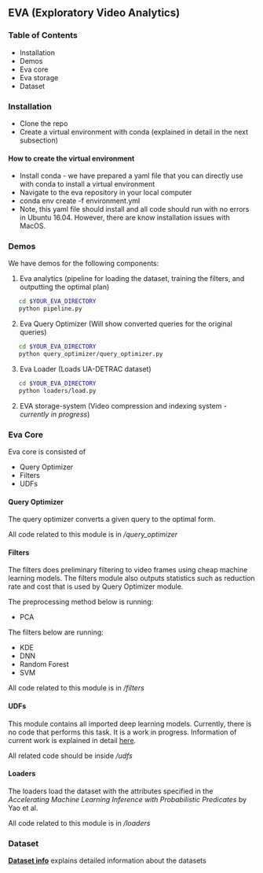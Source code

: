 ## EVA (Exploratory Video Analytics)

### Table of Contents
* Installation
* Demos
* Eva core
* Eva storage 
* Dataset 


### Installation
* Clone the repo
* Create a virtual environment with conda (explained in detail in the next subsection)


#### How to create the virtual environment
* Install conda - we have prepared a yaml file that you can directly use with conda to install a virtual environment 
* Navigate to the eva repository in your local computer
* conda env create -f environment.yml
* Note, this yaml file should install and all code should run with no errors in Ubuntu 16.04.
   However, there are know installation issues with MacOS.
    
### Demos
We have demos for the following components:
1. Eva analytics (pipeline for loading the dataset, training the filters, and outputting the optimal plan)
```bash
   cd $YOUR_EVA_DIRECTORY
   python pipeline.py
```
2. Eva Query Optimizer (Will show converted queries for the original queries)
```bash
   cd $YOUR_EVA_DIRECTORY
   python query_optimizer/query_optimizer.py
```
3. Eva Loader (Loads UA-DETRAC dataset)
```bash
   cd $YOUR_EVA_DIRECTORY
   python loaders/load.py
```

2. EVA storage-system (Video compression and indexing system - *currently in progress*)

### Eva Core
Eva core is consisted of
* Query Optimizer
* Filters
* UDFs

#### Query Optimizer
The query optimizer converts a given query to the optimal form. 

All code related to this module is in */query_optimizer*

#### Filters
The filters does preliminary filtering to video frames using cheap machine learning models.
The filters module also outputs statistics such as reduction rate and cost that is used by Query Optimizer module.

The preprocessing method below is running:
* PCA

The filters below are running:
* KDE
* DNN
* Random Forest
* SVM

All code related to this module is in */filters*

#### UDFs
This module contains all imported deep learning models. Currently, there is no code that performs this task. It is a work in progress.
Information of current work is explained in detail [here](udfs/README.md).

All related code should be inside */udfs*

#### Loaders
The loaders load the dataset with the attributes specified in the *Accelerating Machine Learning Inference with Probabilistic Predicates* by Yao et al.

All code related to this module is in */loaders*

### Dataset
__[Dataset info](data/README.md)__ explains detailed information about the  datasets




